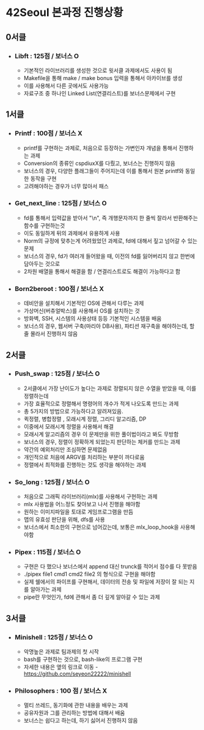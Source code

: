 # 42Seoul 본과정 진행상황

## 0서클 
	
- ### Libft : 125점 / 보너스 O
	- 기본적인 라이브러리를 생성한 것으로 윗서클 과제에서도 사용이 됨
	- Makefile을 통해 make / make bonus 입력을 통해서 아카이브를 생성
	- 이를 사용해서 다른 곳에서도 사용가능
	- 자료구조 중 하나인 Linked List(연결리스트)를 보너스문제에서 구현

## 1서클 
	
- ### Printf : 100점 / 보너스 X
	- printf를 구현하는 과제로, 처음으로 등장하는 가변인자 개념을 통해서 진행하는 과제
	- Conversion의 종류인 cspdiuxX를 다뤘고, 보너스는 진행하지 않음
	- 보너스의 경우, 다양한 플래그들이 주어지는데 이를 통해서 원본 printf와 동일한 동작을 구현
	- 고려해야하는 경우가 너무 많아서 패스


- ### Get_next_line : 125점 / 보너스 O
	- fd를 통해서 입력값을 받아서 "\n", 즉 개행문자까지 한 줄씩 잘라서 반환해주는 함수를 구현하는것
	- 이도 동일하게 뒤의 과제에서 유용하게 사용
	- Norm의 규정에 맞추는게 어려웠었던 과제로, fd에 대해서 짚고 넘어갈 수 있는 문제
	- 보너스의 경우, fd가 여러개 들어왔을 때, 이전의 fd를 잃어버리지 않고 한번에 담아두는 것으로
	- 2차원 배열을 통해서 해결을 함 / 연결리스트로도 해결이 가능하다고 함
	
- ### Born2beroot : 100점 / 보너스 X
	- 데비안을 설치해서 기본적인 OS에 관해서 다루는 과제
	- 가상머신(버츄얼박스)를 사용해서 OS를 설치하는 것
	- 방화벽, SSH, 시스템의 사용상태 등등 기본적인 시스템을 배움
	- 보너스의 경우, 웹서버 구축(마리아 DB사용), 파티션 재구축을 해야하는데, 할 줄 몰라서 진행하지 않음

## 2서클
	
- ### Push_swap : 125점 / 보너스 O
	- 2서클에서 가장 난이도가 높다는 과제로 정렬되지 않은 수열을 받았을 때, 이를 정렬하는데
	- 가장 효율적으로 정렬해서 명령어의 개수가 적게 나오도록 만드는 과제
	- 총 5가지의 방법으로 가능하다고 알려져있음.
	- 퀵정렬, 병합정렬 , 모래시계 정렬, 그리디 알고리즘, DP
	- 이중에서 모래시계 정렬을 사용해서 해결
	- 모래시계 알고리즘의 경우 이 문제만을 위한 풀이법이라고 봐도 무방함
	- 보너스의 경우, 정렬이 정확하게 되었는지 판단하는 체커를 만드는 과제
	- 약간의 예외처리만 조심하면 문제없음
	- 개인적으로 처음에 ARGV를 처리하는 부분이 까다로움
	- 정렬에서 최적화를 진행하는 것도 생각을 해야하는 과제

- ### So_long : 125점 / 보너스 O
	- 처음으로 그래픽 라이브러리(mlx)를 사용해서 구현하는 과제
	- mlx 사용법을 어느정도 찾아보고 나서 진행을 해야함
	- 원하는 이미지파일을 토대로 게임프로그램을 만듬
	- 맵의 유효성 판단을 위해, dfs를 사용
	- 보너스에서 최소한의 구현으로 넘어갔는데, 보통은 mlx_loop_hook을 사용해야함

- ### Pipex : 115점 / 보너스 O
	- 구현은 다 했으나 보너스에서 append 대신 trunck를 적어서 점수를 다 못받음
	- ./pipex file1 cmd1 cmd2 file2	의 형식으로 구현을 해야함
	- 실제 쉘에서의 파이프를 구현해서, 데이터의 전송 및 파일에 저장이 잘 되는 지를 알아가는 과제
	- pipe란 무엇인가, fd에 관해서 좀 더 깊게 알아갈 수 있는 과제

## 3서클

- ### Minishell : 125점 / 보너스 O
	- 악명높은 과제로 팀과제의 첫 시작
	- bash를 구현하는 것으로, bash-like의 프로그램 구현
	- 자세한 내용은 옆의 링크로 이동 - https://github.com/seyeon22222/minishell

- ### Philosophers : 100 점 / 보너스 X
	- 멀티 쓰레드, 동기화에 관한 내용을 배우는 과제
	- 공유자원과 그를 관리하는 방법에 대해서 배움
	- 보너스는 쉽다고 하는데, 하기 싫어서 진행하지 않음